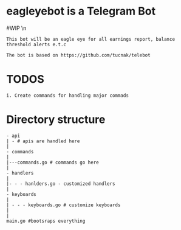 # eagleyebot is a Telegram Bot

#WIP \n

```
This bot will be an eagle eye for all earnings report, balance threshold alerts e.t.c

The bot is based on https://github.com/tucnak/telebot
```

# TODOS
    i. Create commands for handling major commads


# Directory structure

    - api
    | - # apis are handled here
    |
    - commands
    |
    |---commands.go # commands go here
    |
    - handlers
    |
    |- - - hanlders.go - customized handlers
    |
    - keyboards
    |
    | - - - keyboards.go # customize keyboards
    |
    |
    main.go #bootsraps everything